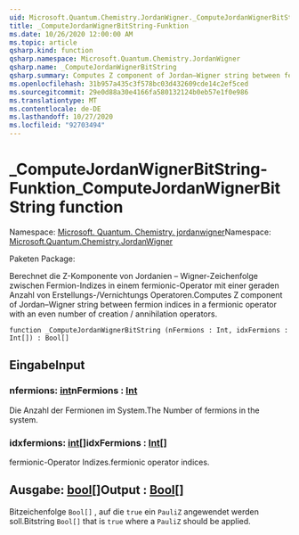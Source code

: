 ```yaml
---
uid: Microsoft.Quantum.Chemistry.JordanWigner._ComputeJordanWignerBitString
title: _ComputeJordanWignerBitString-Funktion
ms.date: 10/26/2020 12:00:00 AM
ms.topic: article
qsharp.kind: function
qsharp.namespace: Microsoft.Quantum.Chemistry.JordanWigner
qsharp.name: _ComputeJordanWignerBitString
qsharp.summary: Computes Z component of Jordan–Wigner string between fermion indices in a fermionic operator with an even number of creation / annihilation operators.
ms.openlocfilehash: 31b957a435c3f578bc03d432609cde14c2ef5ced
ms.sourcegitcommit: 29e0d88a30e4166fa580132124b0eb57e1f0e986
ms.translationtype: MT
ms.contentlocale: de-DE
ms.lasthandoff: 10/27/2020
ms.locfileid: "92703494"
---
```

# <a name="_computejordanwignerbitstring-function"></a><span data-ttu-id="737be-102">_ComputeJordanWignerBitString-Funktion</span><span class="sxs-lookup"><span data-stu-id="737be-102">_ComputeJordanWignerBitString function</span></span>

<span data-ttu-id="737be-103">Namespace: [Microsoft. Quantum. Chemistry. jordanwigner](xref:Microsoft.Quantum.Chemistry.JordanWigner)</span><span class="sxs-lookup"><span data-stu-id="737be-103">Namespace: [Microsoft.Quantum.Chemistry.JordanWigner](xref:Microsoft.Quantum.Chemistry.JordanWigner)</span></span>

<span data-ttu-id="737be-104">Paketen [](https://nuget.org/packages/)</span><span class="sxs-lookup"><span data-stu-id="737be-104">Package: [](https://nuget.org/packages/)</span></span>


<span data-ttu-id="737be-105">Berechnet die Z-Komponente von Jordanien – Wigner-Zeichenfolge zwischen Fermion-Indizes in einem fermionic-Operator mit einer geraden Anzahl von Erstellungs-/Vernichtungs Operatoren.</span><span class="sxs-lookup"><span data-stu-id="737be-105">Computes Z component of Jordan–Wigner string between fermion indices in a fermionic operator with an even number of creation / annihilation operators.</span></span>

```qsharp
function _ComputeJordanWignerBitString (nFermions : Int, idxFermions : Int[]) : Bool[]
```


## <a name="input"></a><span data-ttu-id="737be-106">Eingabe</span><span class="sxs-lookup"><span data-stu-id="737be-106">Input</span></span>

### <a name="nfermions--int"></a><span data-ttu-id="737be-107">nfermions: [int](xref:microsoft.quantum.lang-ref.int)</span><span class="sxs-lookup"><span data-stu-id="737be-107">nFermions : [Int](xref:microsoft.quantum.lang-ref.int)</span></span>

<span data-ttu-id="737be-108">Die Anzahl der Fermionen im System.</span><span class="sxs-lookup"><span data-stu-id="737be-108">The Number of fermions in the system.</span></span>


### <a name="idxfermions--int"></a><span data-ttu-id="737be-109">idxfermions: [int](xref:microsoft.quantum.lang-ref.int)[]</span><span class="sxs-lookup"><span data-stu-id="737be-109">idxFermions : [Int](xref:microsoft.quantum.lang-ref.int)[]</span></span>

<span data-ttu-id="737be-110">fermionic-Operator Indizes.</span><span class="sxs-lookup"><span data-stu-id="737be-110">fermionic operator indices.</span></span>



## <a name="output--bool"></a><span data-ttu-id="737be-111">Ausgabe: [bool](xref:microsoft.quantum.lang-ref.bool)[]</span><span class="sxs-lookup"><span data-stu-id="737be-111">Output : [Bool](xref:microsoft.quantum.lang-ref.bool)[]</span></span>

<span data-ttu-id="737be-112">Bitzeichenfolge `Bool[]` , auf die `true` ein `PauliZ` angewendet werden soll.</span><span class="sxs-lookup"><span data-stu-id="737be-112">Bitstring `Bool[]` that is `true` where a `PauliZ` should be applied.</span></span>